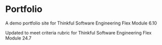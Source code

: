 # Portfolio
A demo portfolio site for Thinkful Software Engineering Flex Module 6.10

Updated to meet criteria rubric for Thinkful Software Engineering Flex
Module 24.7
